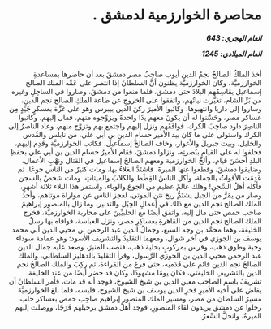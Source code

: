 <h1 dir="rtl">محاصرة الخوارزمية لدمشق .</h1>

<h5 dir="rtl">العام الهجري:  643

العام الميلادي: 1245

</h5>

<p dir="rtl">أخذ الملكُ الصالحُ نجمُ الدين أيوب صاحِبُ مصر دمشقَ بعد أن حاصرها بمساعدةِ الخوارزميَّة، وكان الخوارزميَّة يظنون أنَّ السلطانَ إذا انتصر على عَمِّه الملك الصالح إسماعيل يقاسِمُهم البلادَ حتى دمشق، فلما منعوا من دمشقَ، وصاروا في الساحِلِ وغيره من بَرِّ الشام، تغيَّرت نياتُهم، واتفقوا على الخروجِ عن طاعة الملكِ الصالح نجم الدين، وساروا إلى داريا وانتهبوها، وكاتَبوا الأميرَ ركنَ الدين بيبرس وهو على غَزَّة بعسكرٍ جَيِّدٍ مِن عساكر مصر، وحَسَّنوا له أن يكونَ معهم يدًا واحدةً ويزوِّجوه منهم، فمال إليهم، وكاتبوا الناصِرَ داود صاحِبَ الكرك، فوافَقَهم ونزل إليهم واجتمع بهم وتزوَّج منهم، وعاد الناصرُ إلى الكرك واستولى على ما كان بيد الأمير حسامِ الدينِ بنِ أبي علي، من نابلس والقُدس والخليل، وبيت جبريلَ والأغوار، وخاف الصالحُ إسماعيل، فكاتب الخوارزميَّة وقَدِم إليهم، فحلفوا له على القيامِ بنُصرتِه، ونزلوا دمشقَ، فقام الأميرُ حسام الدين بن أبي علي بحفظِ البلدِ أحسَنَ قيام، وألحَّ الخوارزمية ومعهم الصالحُ إسماعيل في القتال ونهْبِ الأعمال، وضايقوا دمشقَ، وقطعوا عنها الميرةَ، فاشتَدَّ الغلاءُ بها، ومات كثيرٌ من الناس جوعًا، ثم عَدِمَت الأقواتُ بالجملة، وأكل الناسُ القِطَط والكلابَ والميتاتِ، ومات شخصٌ بالسجن فأكله أهلُ السِّجنِ! وهلك عالمٌ عظيم من الجوع والوباء، واستمر هذا البلاء ثلاثة أشهرٍ، وصار من يمُرُّ من الجبل يشتَمُّ ريحَ نتنِ الموتى، لعجز الناس عن مواراة موتاهم، وأخذ الملك الصالح نجم الدين مع ذلك في إعمالِ الحِيَل والتدبير، وما زال بالمنصور إبراهيمَ صاحب حمص حتى مال إليه، واتفق أيضًا مع الحلبيِّينَ على محاربة الخوارزميَّة، فخرج الملك الصالح نجم الدين من القاهرةِ بعساكِرِ مصر، ونزل العباسة، فوافاه بها رسلُ الخليفة، وهما محمَّد بن وجه السبع، وجمالُ الدين عبد الرحمن بن محيي الدين أبي محمد يوسف بن الجوزي في آخر شوال، ومعهما التقليدُ والتشريف الأسود: وهو عمامة سوداء وجبة وطوق ذهب، وفرس بمركوبٍ بحلية ذَهَب، فنصب المنبرَ، وصعد عليه جمال الدين عبد الرحمن محيي الدين بن الجوزي الرَّسول، وقرأ التقليدَ بالدهليز السلطاني، والملك الصالحُ نجم الدين قائم على قَدَميه، حتى فرغ من القراءة، ثم ركِبَ والملك الصالحُ نجم الدين بالتشريفِ الخليفتي، فكان يومًا مشهودًا، وكان قد حضر أيضًا من عند الخليفة تشريفٌ باسم الصاحب معين الدين بن شيخ الشيوخ، فوجد أنه قد مات، فأمر السلطانُ أن يفاض على أخيه الأميرِ فخرِ الدين يوسف بن شيخ الشيوخ، فلبسه، فلما بلغ الخوارزميَّةَ مسيرُ السلطان من مصر، ومسير الملك المنصور إبراهيم صاحِب حمص بعساكر حلب، رحلوا عن دمشق يريدون لقاء المنصورِ، فوجد أهلُ دمشق برحيلهم فَرَجًا، ووصلت إليهم الميرةُ، وانحلَّ السِّعرُ.</p></br>
